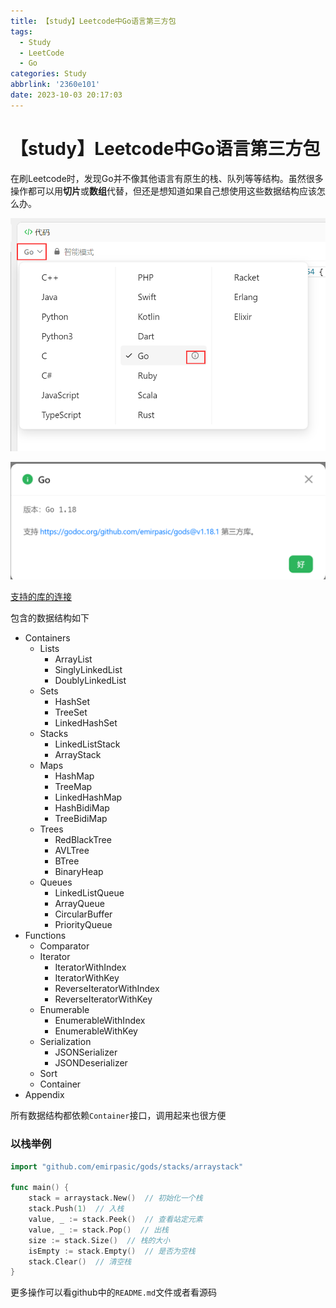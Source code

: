 ```yaml
---
title: 【study】Leetcode中Go语言第三方包
tags:
  - Study
  - LeetCode
  - Go
categories: Study
abbrlink: '2360e101'
date: 2023-10-03 20:17:03
---
```


# 【study】Leetcode中Go语言第三方包

在刷Leetcode时，发现Go并不像其他语言有原生的栈、队列等等结构。虽然很多操作都可以用**切片**或**数组**代替，但还是想知道如果自己想使用这些数据结构应该怎么办。

![Leetcode中的Go](../images/【study】Leetcode中Go语言第三方包/Leetcode中的Go.png)

![Leetcode支持Go的第三方库](../images/【study】Leetcode中Go语言第三方包/Leetcode支持Go的第三方库.png)

[支持的库的连接](https://github.com/emirpasic/gods/tree/v1.18.1)



包含的数据结构如下


- Containers
  - Lists
    - ArrayList
    - SinglyLinkedList
    - DoublyLinkedList
  - Sets
    - HashSet
    - TreeSet
    - LinkedHashSet
  - Stacks
    - LinkedListStack
    - ArrayStack
  - Maps
    - HashMap
    - TreeMap
    - LinkedHashMap
    - HashBidiMap
    - TreeBidiMap
  - Trees
    - RedBlackTree
    - AVLTree
    - BTree
    - BinaryHeap
  - Queues
    - LinkedListQueue
    - ArrayQueue
    - CircularBuffer
    - PriorityQueue
- Functions
    - Comparator
    - Iterator
      - IteratorWithIndex
      - IteratorWithKey
      - ReverseIteratorWithIndex
      - ReverseIteratorWithKey
    - Enumerable
      - EnumerableWithIndex
      - EnumerableWithKey
    - Serialization
      - JSONSerializer
      - JSONDeserializer
    - Sort
    - Container
- Appendix

所有数据结构都依赖`Container`接口，调用起来也很方便

### 以栈举例

``` go
import "github.com/emirpasic/gods/stacks/arraystack"

func main() {
    stack = arraystack.New()  // 初始化一个栈
    stack.Push(1)  // 入栈
    value, _ := stack.Peek()  // 查看站定元素
    value, _ := stack.Pop()  // 出栈
    size := stack.Size()  // 栈的大小
    isEmpty := stack.Empty()  // 是否为空栈
    stack.Clear()  // 清空栈
}
```

更多操作可以看github中的`README.md`文件或者看源码
